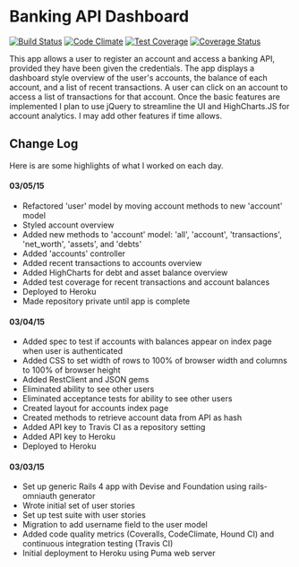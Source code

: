 Banking API Dashboard
================
[![Build Status](https://magnum.travis-ci.com/danielbonnell/banking-api.svg?token=UobkAdyZA1SqXorqM6AB&branch=master)](https://magnum.travis-ci.com/danielbonnell/banking-api)
[![Code Climate](https://codeclimate.com/repos/54f91bc5e30ba075e2000199/badges/cfda0bb123ec6b4825eb/gpa.svg)](https://codeclimate.com/repos/54f91bc5e30ba075e2000199/feed)
[![Test Coverage](https://codeclimate.com/repos/54f91bc5e30ba075e2000199/badges/cfda0bb123ec6b4825eb/coverage.svg)](https://codeclimate.com/repos/54f91bc5e30ba075e2000199/feed)
[![Coverage Status](https://coveralls.io/repos/danielbonnell/banking-api/badge.png)](https://coveralls.io/r/danielbonnell/banking-api)

This app allows a user to register an account and access a banking API, provided they have been given the credentials. The app displays a dashboard style overview of the user's accounts, the balance of each account, and a list of recent transactions. A user can click on an account to access a list of transactions for that account. Once the basic features are implemented I plan to use jQuery to streamline the UI and HighCharts.JS for account analytics. I may add other features if time allows.

## Change Log
Here is are some highlights of what I worked on each day.

#### 03/05/15
* Refactored 'user' model by moving account methods to new 'account' model
* Styled account overview
* Added new methods to 'account' model: 'all', 'account', 'transactions', 'net_worth', 'assets', and 'debts'
* Added 'accounts' controller
* Added recent transactions to accounts overview
* Added HighCharts for debt and asset balance overview
* Added test coverage for recent transactions and account balances
* Deployed to Heroku
* Made repository private until app is complete

#### 03/04/15
* Added spec to test if accounts with balances appear on index page when user is authenticated
* Added CSS to set width of rows to 100% of browser width and columns to 100% of browser height
* Added RestClient and JSON gems
* Eliminated ability to see other users
* Eliminated acceptance tests for ability to see other users
* Created layout for accounts index page
* Created methods to retrieve account data from API as hash
* Added API key to Travis CI as a repository setting
* Added API key to Heroku
* Deployed to Heroku

#### 03/03/15
* Set up generic Rails 4 app with Devise and Foundation using rails-omniauth generator
* Wrote initial set of user stories
* Set up test suite with user stories
* Migration to add username field to the user model
* Added code quality metrics (Coveralls, CodeClimate, Hound CI) and continuous integration testing (Travis CI)
* Initial deployment to Heroku using Puma web server
